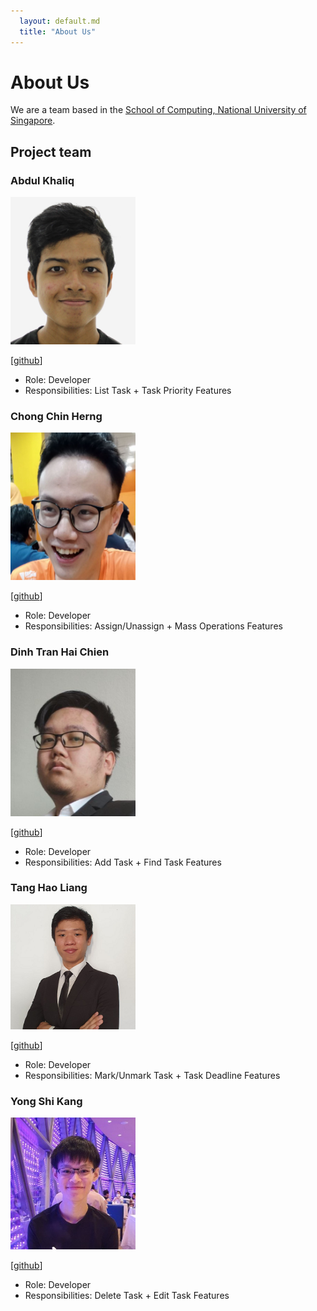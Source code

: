 ```yaml
---
  layout: default.md
  title: "About Us"
---
```


# About Us

We are a team based in the [School of Computing, National University of Singapore](http://www.comp.nus.edu.sg).

## Project team

### Abdul Khaliq

<img src="images/breezetall.png" width="200px">

[[github](https://github.com/breezetall)]

* Role: Developer
* Responsibilities: List Task + Task Priority Features

### Chong Chin Herng

<img src="images/chin-herng.png" width="200px">

[[github](http://github.com/chin-herng)]

* Role: Developer
* Responsibilities: Assign/Unassign + Mass Operations Features

### Dinh Tran Hai Chien

<img src="images/kaya3842.png" width="200px">

[[github](http://github.com/Kaya3842)]

* Role: Developer
* Responsibilities: Add Task + Find Task Features

### Tang Hao Liang

<img src="images/nobodyishappy.png" width="200px">

[[github](http://github.com/nobodyishappy)]

* Role: Developer
* Responsibilities: Mark/Unmark Task + Task Deadline Features


### Yong Shi Kang

<img src="images/yskie.png" width="200px">

[[github](http://github.com/yskie)]

* Role: Developer
* Responsibilities: Delete Task + Edit Task Features
